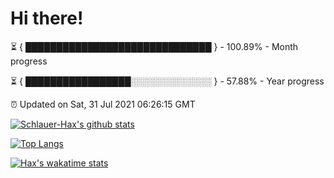 # Hi there!

⏳ { ██████████████████████████████ } - 100.89% - Month progress

⏳ { █████████████████░░░░░░░░░░░░░ } - 57.88% - Year progress

⏰ Updated on Sat, 31 Jul 2021 06:26:15 GMT


[![Schlauer-Hax's github stats](https://github-readme-stats.vercel.app/api?username=Schlauer-Hax&show_icons=true&theme=dark&count_private=true)](https://github.com/Schlauer-Hax)


[![Top Langs](https://github-readme-stats.vercel.app/api/top-langs/?username=Schlauer-Hax&layout=compact&theme=dark)](https://github.com/Schlauer-Hax?tab=repositories)


[![Hax's wakatime stats](https://github-readme-stats.vercel.app/api/wakatime?username=Hax&theme=dark)](https://wakatime.com/@Hax)

